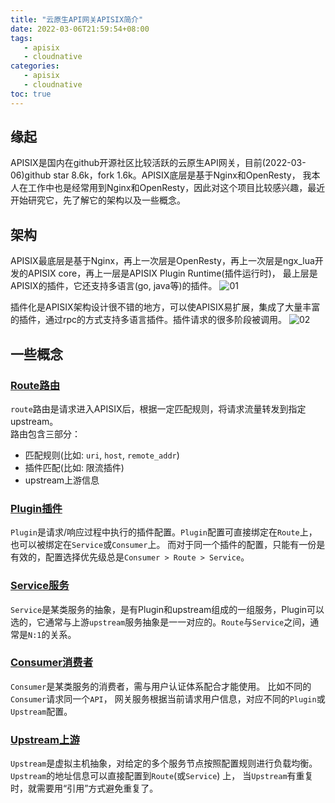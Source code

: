 ```yaml
---
title: "云原生API网关APISIX简介"
date: 2022-03-06T21:59:54+08:00
tags:
   - apisix 
   - cloudnative
categories:
   - apisix 
   - cloudnative 
toc: true
---
```


## 缘起
APISIX是国内在github开源社区比较活跃的云原生API网关，目前(2022-03-06)github star 8.6k，fork 1.6k。APISIX底层是基于Nginx和OpenResty，
我本人在工作中也是经常用到Nginx和OpenResty，因此对这个项目比较感兴趣，最近开始研究它，先了解它的架构以及一些概念。

## 架构

APISIX最底层是基于Nginx，再上一次层是OpenResty，再上一次层是ngx_lua开发的APISIX core，再上一层是APISIX Plugin Runtime(插件运行时)，
最上层是APISIX的插件，它还支持多语言(go, java等)的插件。
![01](./flow-software-architecture.png)

插件化是APISIX架构设计很不错的地方，可以使APISIX易扩展，集成了大量丰富的插件，通过rpc的方式支持多语言插件。插件请求的很多阶段被调用。
![02](./flow-load-plugin.png)

## 一些概念

### [Route路由](https://apisix.apache.org/zh/docs/apisix/architecture-design/route)
`route`路由是请求进入APISIX后，根据一定匹配规则，将请求流量转发到指定upstream。    
路由包含三部分：
- 匹配规则(比如: `uri`, `host`, `remote_addr`)
- 插件匹配(比如: 限流插件)
- upstream上游信息

### [Plugin插件](https://apisix.apache.org/zh/docs/apisix/architecture-design/plugin)
`Plugin`是请求/响应过程中执行的插件配置。`Plugin`配置可直接绑定在`Route`上，也可以被绑定在`Service`或`Consumer`上。
而对于同一个插件的配置，只能有一份是有效的，配置选择优先级总是`Consumer > Route > Service`。

### [Service服务](https://apisix.apache.org/zh/docs/apisix/architecture-design/service)
`Service`是某类服务的抽象，是有Plugin和upstream组成的一组服务，Plugin可以选的，它通常与上游`upstream`服务抽象是一一对应的。`Route`与`Service`之间，通常是`N:1`的关系。

### [Consumer消费者](https://apisix.apache.org/zh/docs/apisix/architecture-design/consumer)
`Consumer`是某类服务的消费者，需与用户认证体系配合才能使用。 比如不同的`Consumer`请求同一个`API`，
网关服务根据当前请求用户信息，对应不同的`Plugin`或`Upstream`配置。

### [Upstream上游](https://apisix.apache.org/zh/docs/apisix/architecture-design/upstream)
`Upstream`是虚拟主机抽象，对给定的多个服务节点按照配置规则进行负载均衡。`Upstream`的地址信息可以直接配置到`Route`(或`Service`) 上，
当`Upstream`有重复时，就需要用“引用”方式避免重复了。
